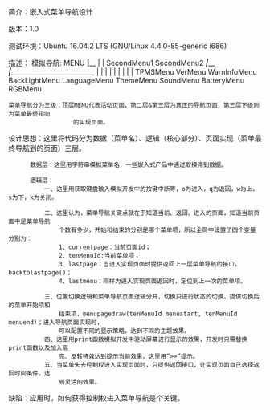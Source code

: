 简介：嵌入式菜单导航设计

版本：1.0

测试环境：Ubuntu 16.04.2 LTS (GNU/Linux 4.4.0-85-generic i686)

描述：
    模拟导航:            MENU
         __________________|____________________
         |                                     |
     SecondMenu1                          SecondMenu2
    _____|_______          _____________________|_______________________________________________
   |             |         |            |            |            |        |         |         |
  TPMSMenu   VerMenu WarnInfoMenu BackLightMenu LanguageMenu ThemeMenu SoundMenu BatteryMenu RGBMenu

    菜单导航分为三级：顶层MENU代表活动页面，第二层&第三层为真正的导航页面，第三层下级则为菜单最终指向
                      的实现页面。

设计思想：这里将代码分为数据（菜单名）、逻辑（核心部分）、页面实现（菜单最终导航到的页面）三层。

          数据层：这里用字符串模拟菜单名，一些嵌入式产品中通过取模得到数据。

          逻辑层：
              一、这里用获取键盘输入模拟开发中的按键中断等，o为进入，q为返回，w为上，s为下，k为关闭。
              
              二、这里认为，菜单导航关键点就在于知道当前、返回、进入的页面，知道当前页面中是菜单导航
                  个数有多少，开始和结束的分别是哪个菜单项，所以全局中设置了四个变量分别为：
                  1、currentpage：当前页面id；
                  2、tenMenuId:当前菜单项；
                  3、lastpage：当进入实现页面时提供返回上一层菜单导航的接口，backtolastpage()；
                  4、lastmenu：同样为进入实现页面返回时，定位到上一次的菜单项。
              
              三、位置切换逻辑和菜单导航页面逻辑分开，切换只进行状态的切换，提供切换后的菜单开始项和
                  结束项，menupagedraw(tenMenuId menustart, tenMenuId menuend)；进入导航页面实现时，
                  可以配置不同的显示策略，达到不同的主题效果。
              四、这里用print函数模拟开发中驱动屏幕进行显示的效果，开发时只需替换print函数以及加入高
                  亮、反转特效达到提示当前效果，这里用“>>”提示。
              五、当菜单失去控制权进入实现页面时，只提供返回接口，让实现页面自己选择返回时间条件，达
                  到灵活的效果。

缺陷：应用时，如何获得控制权进入菜单导航是个关键。
